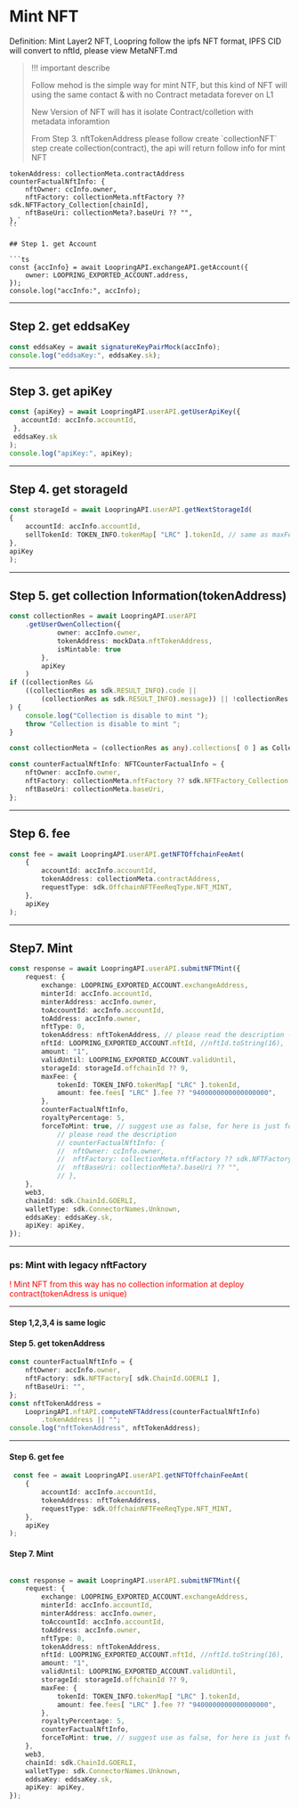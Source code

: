 # Mint NFT

Definition: Mint Layer2 NFT, Loopring follow the ipfs NFT format, IPFS CID will convert to nftId, please view MetaNFT.md
 
>    <p style={color:"red"}>!!! important  describe<p>
>    <p>Follow mehod is the simple way for mint NTF, but this kind of NFT will using the same contact & with   no Contract metadata forever on L1</p> 
>    <p>New Version of NFT will has it isolate Contract/colletion with metadata inforamtion</p> 
>    <P>From Step 3. nftTokenAddress please follow create `collectionNFT` step create collection(contract), the api will return follow info for mint NFT</p>
>    
```
tokenAddress: collectionMeta.contractAddress
counterFactualNftInfo: {
	nftOwner: ccInfo.owner,
	nftFactory: collectionMeta.nftFactory ?? sdk.NFTFactory_Collection[chainId],
	nftBaseUri: collectionMeta?.baseUri ?? "",
},`
``

## Step 1. get Account

```ts
const {accInfo} = await LoopringAPI.exchangeAPI.getAccount({
	owner: LOOPRING_EXPORTED_ACCOUNT.address,
});
console.log("accInfo:", accInfo);
``` 

***

## Step 2. get eddsaKey

```ts
const eddsaKey = await signatureKeyPairMock(accInfo);
console.log("eddsaKey:", eddsaKey.sk);
```

***

## Step 3. get apiKey

```ts
const {apiKey} = await LoopringAPI.userAPI.getUserApiKey({
   accountId: accInfo.accountId,
 },
 eddsaKey.sk
);
console.log("apiKey:", apiKey);

```

***

## Step 4. get storageId

```ts
const storageId = await LoopringAPI.userAPI.getNextStorageId(
{
	accountId: accInfo.accountId,
	sellTokenId: TOKEN_INFO.tokenMap[ "LRC" ].tokenId, // same as maxFee tokenId
},
apiKey
);
```

***

## Step 5. get collection Information(tokenAddress)

```ts
const collectionRes = await LoopringAPI.userAPI
	.getUserOwenCollection({
			owner: accInfo.owner,
			tokenAddress: mockData.nftTokenAddress,
			isMintable: true
		},
		apiKey
	)
if ((collectionRes &&
	((collectionRes as sdk.RESULT_INFO).code ||
		(collectionRes as sdk.RESULT_INFO).message)) || !collectionRes.collections.length
) {
	console.log("Collection is disable to mint ");
	throw "Collection is disable to mint ";
}

const collectionMeta = (collectionRes as any).collections[ 0 ] as CollectionMeta;

const counterFactualNftInfo: NFTCounterFactualInfo = {
	nftOwner: accInfo.owner,
	nftFactory: collectionMeta.nftFactory ?? sdk.NFTFactory_Collection[ sdk.ChainId.GOERLI ],
	nftBaseUri: collectionMeta.baseUri,
};

```

***

## Step 6. fee

```ts
const fee = await LoopringAPI.userAPI.getNFTOffchainFeeAmt(
	{
		accountId: accInfo.accountId,
		tokenAddress: collectionMeta.contractAddress,
		requestType: sdk.OffchainNFTFeeReqType.NFT_MINT,
	},
	apiKey
);
```

***

## Step7. Mint

```ts
const response = await LoopringAPI.userAPI.submitNFTMint({
	request: {
		exchange: LOOPRING_EXPORTED_ACCOUNT.exchangeAddress,
		minterId: accInfo.accountId,
		minterAddress: accInfo.owner,
		toAccountId: accInfo.accountId,
		toAddress: accInfo.owner,
		nftType: 0,
		tokenAddress: nftTokenAddress, // please read the description -> tokenAddress: collectionMeta.contractAddress,
		nftId: LOOPRING_EXPORTED_ACCOUNT.nftId, //nftId.toString(16),
		amount: "1",
		validUntil: LOOPRING_EXPORTED_ACCOUNT.validUntil,
		storageId: storageId.offchainId ?? 9,
		maxFee: {
			tokenId: TOKEN_INFO.tokenMap[ "LRC" ].tokenId,
			amount: fee.fees[ "LRC" ].fee ?? "9400000000000000000",
		},
		counterFactualNftInfo,
		royaltyPercentage: 5,
		forceToMint: true, // suggest use as false, for here is just for run test
	        // please read the description
	        // counterFactualNftInfo: {
	        //  nftOwner: ccInfo.owner,
	        //  nftFactory: collectionMeta.nftFactory ?? sdk.NFTFactory_Collection[chainId],
	        //  nftBaseUri: collectionMeta?.baseUri ?? "",
	        // },
	},
	web3,
	chainId: sdk.ChainId.GOERLI,
	walletType: sdk.ConnectorNames.Unknown,
	eddsaKey: eddsaKey.sk,
	apiKey: apiKey,
});
```

____

### ps: Mint with legacy nftFactory

<font color='red'>! Mint NFT from this way has no collection information at deploy contract(tokenAdress is
unique)</font>
***

#### Step 1,2,3,4 is same logic

#### Step 5. get tokenAddress

```ts
const counterFactualNftInfo = {
	nftOwner: accInfo.owner,
	nftFactory: sdk.NFTFactory[ sdk.ChainId.GOERLI ],
	nftBaseUri: "",
};
const nftTokenAddress =
	LoopringAPI.nftAPI.computeNFTAddress(counterFactualNftInfo)
		.tokenAddress || "";
console.log("nftTokenAddress", nftTokenAddress);
```

***

#### Step 6. get fee

```ts
 const fee = await LoopringAPI.userAPI.getNFTOffchainFeeAmt(
	{
		accountId: accInfo.accountId,
		tokenAddress: nftTokenAddress,
		requestType: sdk.OffchainNFTFeeReqType.NFT_MINT,
	},
	apiKey
);
```

#### Step 7. Mint

```ts

const response = await LoopringAPI.userAPI.submitNFTMint({
	request: {
		exchange: LOOPRING_EXPORTED_ACCOUNT.exchangeAddress,
		minterId: accInfo.accountId,
		minterAddress: accInfo.owner,
		toAccountId: accInfo.accountId,
		toAddress: accInfo.owner,
		nftType: 0,
		tokenAddress: nftTokenAddress,
		nftId: LOOPRING_EXPORTED_ACCOUNT.nftId, //nftId.toString(16),
		amount: "1",
		validUntil: LOOPRING_EXPORTED_ACCOUNT.validUntil,
		storageId: storageId.offchainId ?? 9,
		maxFee: {
			tokenId: TOKEN_INFO.tokenMap[ "LRC" ].tokenId,
			amount: fee.fees[ "LRC" ].fee ?? "9400000000000000000",
		},
		royaltyPercentage: 5,
		counterFactualNftInfo,
		forceToMint: true, // suggest use as false, for here is just for run test
	},
	web3,
	chainId: sdk.ChainId.GOERLI,
	walletType: sdk.ConnectorNames.Unknown,
	eddsaKey: eddsaKey.sk,
	apiKey: apiKey,
});
```
